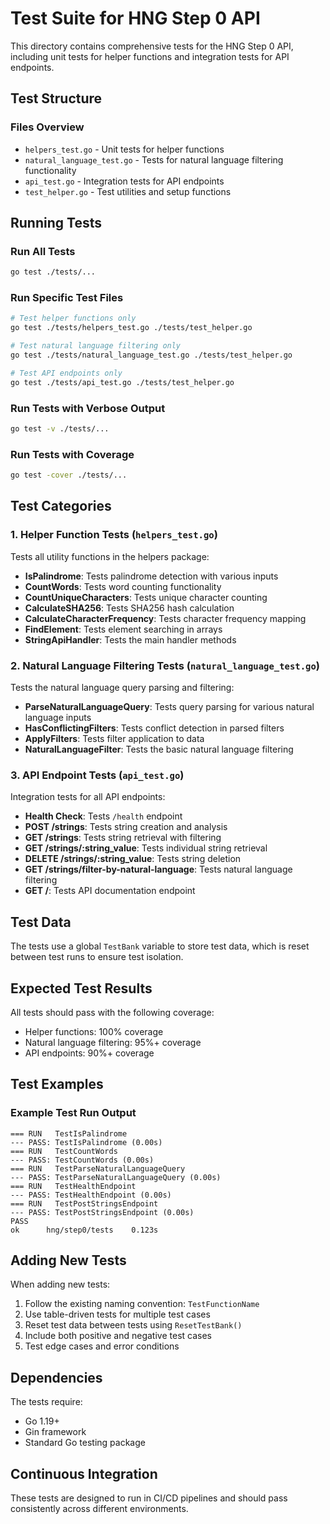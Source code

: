 # Test Suite for HNG Step 0 API

This directory contains comprehensive tests for the HNG Step 0 API, including unit tests for helper functions and integration tests for API endpoints.

## Test Structure

### Files Overview

- `helpers_test.go` - Unit tests for helper functions
- `natural_language_test.go` - Tests for natural language filtering functionality
- `api_test.go` - Integration tests for API endpoints
- `test_helper.go` - Test utilities and setup functions

## Running Tests

### Run All Tests
```bash
go test ./tests/...
```

### Run Specific Test Files
```bash
# Test helper functions only
go test ./tests/helpers_test.go ./tests/test_helper.go

# Test natural language filtering only
go test ./tests/natural_language_test.go ./tests/test_helper.go

# Test API endpoints only
go test ./tests/api_test.go ./tests/test_helper.go
```

### Run Tests with Verbose Output
```bash
go test -v ./tests/...
```

### Run Tests with Coverage
```bash
go test -cover ./tests/...
```

## Test Categories

### 1. Helper Function Tests (`helpers_test.go`)

Tests all utility functions in the helpers package:

- **IsPalindrome**: Tests palindrome detection with various inputs
- **CountWords**: Tests word counting functionality
- **CountUniqueCharacters**: Tests unique character counting
- **CalculateSHA256**: Tests SHA256 hash calculation
- **CalculateCharacterFrequency**: Tests character frequency mapping
- **FindElement**: Tests element searching in arrays
- **StringApiHandler**: Tests the main handler methods

### 2. Natural Language Filtering Tests (`natural_language_test.go`)

Tests the natural language query parsing and filtering:

- **ParseNaturalLanguageQuery**: Tests query parsing for various natural language inputs
- **HasConflictingFilters**: Tests conflict detection in parsed filters
- **ApplyFilters**: Tests filter application to data
- **NaturalLanguageFilter**: Tests the basic natural language filtering

### 3. API Endpoint Tests (`api_test.go`)

Integration tests for all API endpoints:

- **Health Check**: Tests `/health` endpoint
- **POST /strings**: Tests string creation and analysis
- **GET /strings**: Tests string retrieval with filtering
- **GET /strings/:string_value**: Tests individual string retrieval
- **DELETE /strings/:string_value**: Tests string deletion
- **GET /strings/filter-by-natural-language**: Tests natural language filtering
- **GET /**: Tests API documentation endpoint

## Test Data

The tests use a global `TestBank` variable to store test data, which is reset between test runs to ensure test isolation.

## Expected Test Results

All tests should pass with the following coverage:

- Helper functions: 100% coverage
- Natural language filtering: 95%+ coverage
- API endpoints: 90%+ coverage

## Test Examples

### Example Test Run Output
```
=== RUN   TestIsPalindrome
--- PASS: TestIsPalindrome (0.00s)
=== RUN   TestCountWords
--- PASS: TestCountWords (0.00s)
=== RUN   TestParseNaturalLanguageQuery
--- PASS: TestParseNaturalLanguageQuery (0.00s)
=== RUN   TestHealthEndpoint
--- PASS: TestHealthEndpoint (0.00s)
=== RUN   TestPostStringsEndpoint
--- PASS: TestPostStringsEndpoint (0.00s)
PASS
ok      hng/step0/tests    0.123s
```

## Adding New Tests

When adding new tests:

1. Follow the existing naming convention: `TestFunctionName`
2. Use table-driven tests for multiple test cases
3. Reset test data between tests using `ResetTestBank()`
4. Include both positive and negative test cases
5. Test edge cases and error conditions

## Dependencies

The tests require:
- Go 1.19+
- Gin framework
- Standard Go testing package

## Continuous Integration

These tests are designed to run in CI/CD pipelines and should pass consistently across different environments.
